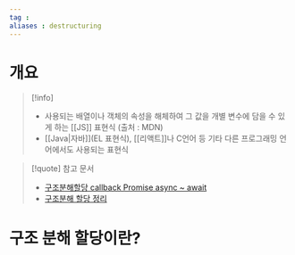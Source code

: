 ```yaml
---
tag : 
aliases : destructuring
---
```


# 개요
>[!info] 
> - 사용되는 배열이나 객체의 속성을 해체하여 그 값을 개별 변수에 담을 수 있게 하는 [[JS]] 표현식 (출처 : MDN)
> - [[Java|자바]](EL 표현식), [[리액트]]나 C언어 등 기타 다른 프로그래밍 언어에서도 사용되는 표현식 

>[!quote] 참고 문서
> - [구조분해할당 callback Promise async ~ await](https://velog.io/@h1225hs/%EA%B5%AC%EC%A1%B0%EB%B6%84%ED%95%B4%ED%95%A0%EB%8B%B9)
> - [구조분해 할당 정리](https://velog.io/@dooreplay/%EA%B5%AC%EC%A1%B0%EB%B6%84%ED%95%B4%ED%95%A0%EB%8B%B9-destructuring-%EC%A0%95%EB%A6%AC%ED%95%B4%EB%B3%B4%EA%B8%B0)

# 구조 분해 할당이란?


